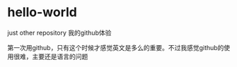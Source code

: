 # hello-world
just other repository
<h>我的github体验</h>
<p>第一次用github，只有这个时候才感觉英文是多么的重要。不过我感觉github的使用很难，主要还是语言的问题</p>
